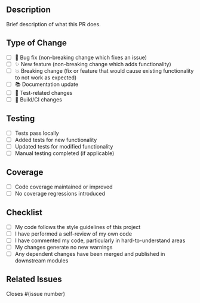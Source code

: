## Description
Brief description of what this PR does.

## Type of Change
- [ ] 🐛 Bug fix (non-breaking change which fixes an issue)
- [ ] ✨ New feature (non-breaking change which adds functionality)
- [ ] 💥 Breaking change (fix or feature that would cause existing functionality to not work as expected)
- [ ] 📚 Documentation update
- [ ] 🧪 Test-related changes
- [ ] 🔧 Build/CI changes

## Testing
- [ ] Tests pass locally
- [ ] Added tests for new functionality
- [ ] Updated tests for modified functionality
- [ ] Manual testing completed (if applicable)

## Coverage
- [ ] Code coverage maintained or improved
- [ ] No coverage regressions introduced

## Checklist
- [ ] My code follows the style guidelines of this project
- [ ] I have performed a self-review of my own code
- [ ] I have commented my code, particularly in hard-to-understand areas
- [ ] My changes generate no new warnings
- [ ] Any dependent changes have been merged and published in downstream modules

## Related Issues
Closes #(issue number)
